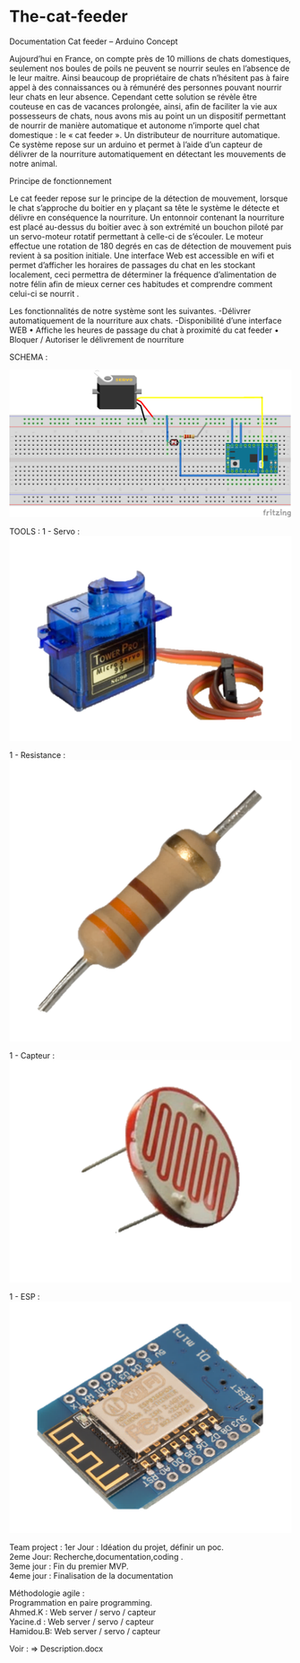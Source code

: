 # The-cat-feeder
Documentation Cat feeder – Arduino
Concept

Aujourd’hui en France, on compte près de 10 millions de chats domestiques, seulement nos boules de poils ne peuvent se nourrir seules en l’absence de le leur maitre. Ainsi beaucoup de propriétaire de chats n’hésitent pas à faire appel à des connaissances ou à rémunéré des personnes pouvant nourrir leur chats en leur absence.
Cependant cette solution se révèle être couteuse en cas de vacances prolongée, ainsi, afin de faciliter la vie aux possesseurs de chats, nous avons mis au point un un dispositif permettant de nourrir de manière automatique et autonome n’importe quel chat domestique :  le « cat feeder ». Un distributeur de nourriture automatique.
Ce système repose sur un arduino et permet à l’aide d’un capteur de délivrer de la nourriture automatiquement en détectant les mouvements de notre animal. 

Principe de fonctionnement

Le cat feeder repose sur le principe de la détection de mouvement, lorsque le chat s’approche du boitier en y plaçant sa tête le système le détecte et délivre en conséquence la nourriture. Un entonnoir contenant la nourriture est placé au-dessus du boitier avec à son extrémité un bouchon piloté par un servo-moteur rotatif permettant à celle-ci de s’écouler. Le moteur effectue une rotation de 180 degrés en cas de détection de mouvement puis revient à sa position initiale.
Une interface Web est accessible en wifi et permet d’afficher les horaires de passages du chat en les stockant localement, ceci permettra de déterminer la fréquence d’alimentation de notre félin afin de mieux cerner ces habitudes et comprendre comment celui-ci se nourrit .

Les fonctionnalités de notre système sont les suivantes.
-Délivrer automatiquement de la nourriture aux chats.
-Disponibilité d’une interface WEB
•	Affiche les heures de passage du chat à proximité du cat feeder
•	Bloquer / Autoriser le délivrement de nourriture 




SCHEMA  : 

![alt text](https://github.com/iiacine/The-cat-feeder/blob/master/Untitled%20Sketch%202_bb.png)

TOOLS : 
1 - Servo :
![alt text](https://raw.githubusercontent.com/iiacine/The-cat-feeder/3641049310824dd578f488399951d71eaf3cc496/servo.png)

1 - Resistance :
![alt text](https://raw.githubusercontent.com/iiacine/The-cat-feeder/3641049310824dd578f488399951d71eaf3cc496/resis.png)

1 - Capteur : 
![alt text](https://raw.githubusercontent.com/iiacine/The-cat-feeder/3641049310824dd578f488399951d71eaf3cc496/capteur.png)

1 - ESP : 
![alt text](https://raw.githubusercontent.com/iiacine/The-cat-feeder/3641049310824dd578f488399951d71eaf3cc496/wifi.png)


Team project :
1er Jour : Idéation du projet, définir un poc.<br />
2eme Jour: Recherche,documentation,coding . <br />
3eme jour : Fin du premier MVP.<br />
4eme jour : Finalisation de la documentation <br />

Méthodologie agile : <br />
Programmation en paire programming.<br />
Ahmed.K : Web server / servo  / capteur<br />
Yacine.d : Web server / servo  / capteur<br />
Hamidou.B:  Web server / servo  / capteur<br />



Voir : => Description.docx
